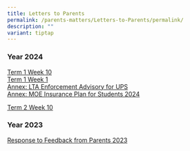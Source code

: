 ```yaml
---
title: Letters to Parents
permalink: /parents-matters/Letters-to-Parents/permalink/
description: ""
variant: tiptap
---
```

<h3><strong>Year 2024</strong></h3>
<p><a href="/files/Parents Matter/2024/Letter_to_Parents__T1_W10__5_Mar_24.pdf" rel="noopener noreferrer nofollow" target="_blank">Term 1 Week 10</a> 
<br><a href="/files/Parents Matter/2024/Letter_to_Parents_2024__Start_of_Year_.pdf" rel="noopener noreferrer nofollow" target="_blank">Term 1 Week 1 </a>
<br><a href="/files/Parents Matter/2024/13a__LTA_Enforcement_Advisory_for_UPS.pdf" rel="noopener noreferrer nofollow" target="_blank">Annex: LTA Enforcement Advisory for UPS</a> 
<br><a href="/files/Parents Matter/2024/15__MOE_Insurance_Plan_for_Students_2024.pdf" rel="noopener noreferrer nofollow" target="_blank">Annex: MOE Insurance Plan for Students 2024</a>
</p>
<p><a href="/files/Letter_to_Parents__T2_W10__20_May_24.pdf" rel="noopener noreferrer nofollow" target="_blank">Term 2 Week 10</a>
</p>
<h3><strong>Year 2023</strong></h3>
<p><a href="/files/Parents%20Matter/2023/Letters%20to%20Parents/response%20to%20feedback%20from%20parents%202023.pdf" rel="noopener noreferrer nofollow" target="_blank">Response to Feedback from Parents 2023</a>
</p>